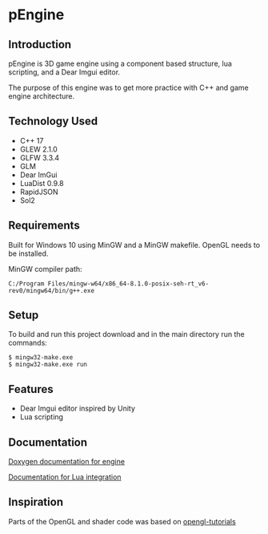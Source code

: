 # pEngine

## Introduction

pEngine is 3D game engine using a component based structure, lua scripting, and a Dear Imgui editor.

The purpose of this engine was to get more practice with C++ and game engine architecture.

## Technology Used
* C++ 17
* GLEW 2.1.0
* GLFW 3.3.4
* GLM
* Dear ImGui
* LuaDist 0.9.8
* RapidJSON
* Sol2

## Requirements
Built for Windows 10 using MinGW and a MinGW makefile. OpenGL needs to be installed.

MinGW compiler path:
```
C:/Program Files/mingw-w64/x86_64-8.1.0-posix-seh-rt_v6-rev0/mingw64/bin/g++.exe
```

## Setup
To build and run this project download and in the main directory run the commands:

```
$ mingw32-make.exe
$ mingw32-make.exe run
```

## Features
* Dear Imgui editor inspired by Unity
* Lua scripting

## Documentation
[Doxygen documentation for engine](documentation.pdf)

[Documentation for Lua integration](LuaDocumentation.md)

## Inspiration
Parts of the OpenGL and shader code was based on [opengl-tutorials](https://github.com/opengl-tutorials/ogl)

